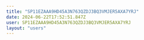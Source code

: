 ```yaml
---
title: "SP11EZAAA9HD45A3N763QZDJ3BQ3VMJER5AXA7YRJ"
date: 2024-06-22T17:52:51.847Z
user: SP11EZAAA9HD45A3N763QZDJ3BQ3VMJER5AXA7YRJ
layout: "users"
---
```

    